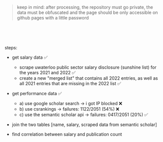 > keep in mind: after processing, the repository must go private, the data must be obfuscated and the page should be only accessible on github pages with a little password

<br><br><br>

steps:

-   get salary data ✅

    -   scrape uwaterloo public sector salary disclosure (sunshine list) for the years 2021 and 2022 ✅
    -   create a new "merged list" that contains all 2022 entries, as well as all 2021 entries that are missing in the 2022 list ✅

-   get performance data ✅

    -   a) use google scholar search → i got IP blocked ❌
    -   b) use csrankings → failures: 1122/2051 (54%) ❌
    -   c) use the semantic scholar api → failures: 0417/2051 (20%) ✅

-   join the two tables [name, salary, scraped data from semantic scholar]

-   find correlation between salary and publication count
